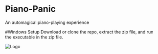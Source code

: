 # Piano-Panic
An automagical piano-playing experience

#Windows Setup
Download or clone the repo,
extract the zip file, and
run the executable in the zip file.

![Logo](https://challengepost-s3-challengepost.netdna-ssl.com/photos/production/software_photos/000/473/335/datas/gallery.jpg)
